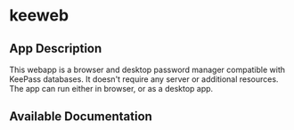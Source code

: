 # keeweb

## App Description

This webapp is a browser and desktop password manager compatible with KeePass databases. It doesn't require any server or additional resources. The app can run either in browser, or as a desktop app.

## Available Documentation

